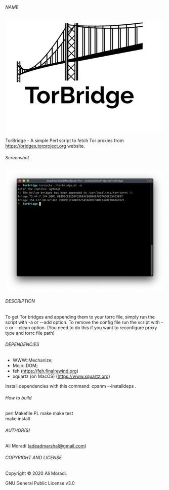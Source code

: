 ###### NAME

![TorBridge Icon](https://github.com/deadmarshal/TorBridge/raw/master/icon.png)

TorBridge - A simple Perl script to fetch Tor proxies from https://bridges.torproject.org website.

###### Screenshot

![Image of TorBridge](https://github.com/deadmarshal/TorBridge/blob/master/torbridge.png)

###### DESCRIPTION

To get Tor bridges and appending them to your torrc file, simply run the script with -a or --add option.
To remove the config file run the script with -c or --clean option. (You need to do this if you want to reconfigure proxy type and torrc file path)

###### DEPENDENCIES

* WWW::Mechanize;
* Mojo::DOM;
* feh (https://feh.finalrewind.org)
* xquartz (on MacOS) (https://www.xquartz.org)

Install dependencies with this command:
cpanm --installdeps .

###### How to build

perl Makefile.PL
make
make test     
make install

###### AUTHOR(S)

Ali Moradi (adeadmarshal@gmail.com)

###### COPYRIGHT AND LICENSE

Copyright © 2020 Ali Moradi.

GNU General Public License v3.0
